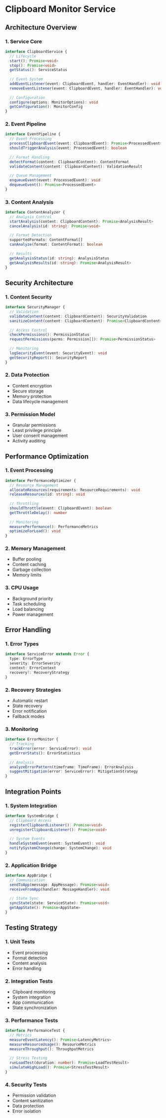 # Clipboard Monitor Service

## Architecture Overview

### 1. Service Core
```typescript
interface ClipboardService {
  // Lifecycle
  start(): Promise<void>
  stop(): Promise<void>
  getStatus(): ServiceStatus
  
  // Event System
  addEventListener(event: ClipboardEvent, handler: EventHandler): void
  removeEventListener(event: ClipboardEvent, handler: EventHandler): void
  
  // Configuration
  configure(options: MonitorOptions): void
  getConfiguration(): MonitorConfig
}
```

### 2. Event Pipeline
```typescript
interface EventPipeline {
  // Event Processing
  processClipboardEvent(event: ClipboardEvent): Promise<ProcessedEvent>
  shouldTriggerAnalysis(event: ProcessedEvent): boolean
  
  // Format Handling
  detectFormat(content: ClipboardContent): ContentFormat
  validateContent(content: ClipboardContent): ValidationResult
  
  // Queue Management
  enqueueEvent(event: ProcessedEvent): void
  dequeueEvent(): Promise<ProcessedEvent>
}
```

### 3. Content Analysis
```typescript
interface ContentAnalyzer {
  // Analysis Control
  startAnalysis(content: ClipboardContent): Promise<AnalysisResult>
  cancelAnalysis(id: string): Promise<void>
  
  // Format Detection
  supportedFormats: ContentFormat[]
  canAnalyze(format: ContentFormat): boolean
  
  // Results
  getAnalysisStatus(id: string): AnalysisStatus
  getAnalysisResults(id: string): Promise<AnalysisResult>
}
```

## Security Architecture

### 1. Content Security
```typescript
interface SecurityManager {
  // Validation
  validateContent(content: ClipboardContent): SecurityValidation
  sanitizeContent(content: ClipboardContent): Promise<ClipboardContent>
  
  // Access Control
  checkPermissions(): PermissionStatus
  requestPermissions(perms: Permission[]): Promise<PermissionStatus>
  
  // Monitoring
  logSecurityEvent(event: SecurityEvent): void
  getSecurityReport(): SecurityReport
}
```

### 2. Data Protection
- Content encryption
- Secure storage
- Memory protection
- Data lifecycle management

### 3. Permission Model
- Granular permissions
- Least privilege principle
- User consent management
- Activity auditing

## Performance Optimization

### 1. Event Processing
```typescript
interface PerformanceOptimizer {
  // Resource Management
  allocateResources(requirements: ResourceRequirements): void
  releaseResources(id: string): void
  
  // Throttling
  shouldThrottle(event: ClipboardEvent): boolean
  getThrottleDelay(): number
  
  // Monitoring
  measurePerformance(): PerformanceMetrics
  optimizeForLoad(): void
}
```

### 2. Memory Management
- Buffer pooling
- Content caching
- Garbage collection
- Memory limits

### 3. CPU Usage
- Background priority
- Task scheduling
- Load balancing
- Power management

## Error Handling

### 1. Error Types
```typescript
interface ServiceError extends Error {
  type: ErrorType
  severity: ErrorSeverity
  context: ErrorContext
  recovery?: RecoveryStrategy
}
```

### 2. Recovery Strategies
- Automatic restart
- State recovery
- Error notification
- Fallback modes

### 3. Monitoring
```typescript
interface ErrorMonitor {
  // Tracking
  trackError(error: ServiceError): void
  getErrorStats(): ErrorStatistics
  
  // Analysis
  analyzeErrorPattern(timeframe: TimeFrame): ErrorAnalysis
  suggestMitigation(error: ServiceError): MitigationStrategy
}
```

## Integration Points

### 1. System Integration
```typescript
interface SystemBridge {
  // Clipboard Access
  registerClipboardListener(): Promise<void>
  unregisterClipboardListener(): Promise<void>
  
  // System Events
  handleSystemEvent(event: SystemEvent): void
  notifySystemChange(change: SystemChange): void
}
```

### 2. Application Bridge
```typescript
interface AppBridge {
  // Communication
  sendToApp(message: AppMessage): Promise<void>
  receiveFromApp(handler: MessageHandler): void
  
  // State Sync
  syncState(state: ServiceState): Promise<void>
  getAppState(): Promise<AppState>
}
```

## Testing Strategy

### 1. Unit Tests
- Event processing
- Format detection
- Content analysis
- Error handling

### 2. Integration Tests
- Clipboard monitoring
- System integration
- App communication
- State synchronization

### 3. Performance Tests
```typescript
interface PerformanceTest {
  // Metrics
  measureEventLatency(): Promise<LatencyMetrics>
  measureResourceUsage(): ResourceMetrics
  measureThroughput(): ThroughputMetrics
  
  // Stress Testing
  runLoadTest(duration: number): Promise<LoadTestResult>
  simulateHighLoad(): Promise<StressTestResult>
}
```

### 4. Security Tests
- Permission validation
- Content sanitization
- Data protection
- Error isolation